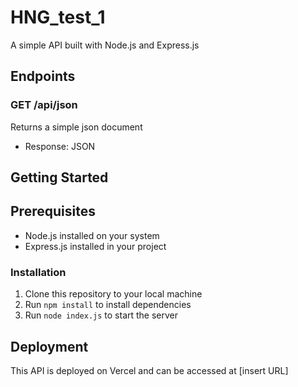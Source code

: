 # HNG_test_1

A simple API built with Node.js and Express.js


## Endpoints

### GET /api/json

Returns a simple json document

* Response: JSON

## Getting Started

## Prerequisites

* Node.js installed on your system
* Express.js installed in your project

### Installation

1. Clone this repository to your local machine
2. Run `npm install` to install dependencies
3. Run `node index.js` to start the server

## Deployment

This API is deployed on Vercel and can be accessed at [insert URL]



